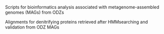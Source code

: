 Scripts for bioinformatics analysis associated with metagenome-assembled genomes (MAGs) from ODZs

Alignments for denitrifying proteins retrieved after HMMsearching and validation from ODZ MAGs
